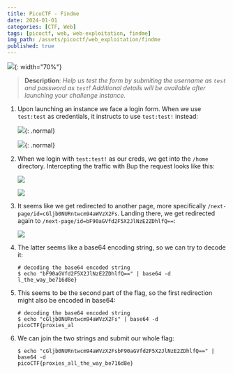 ```yaml
---
title: PicoCTF - Findme
date: 2024-01-01
categories: [CTF, Web]
tags: [picoctf, web, web-exploitation, findme]
img_path: /assets/picoctf/web_exploitation/findme
published: true
---
```


![](room_banner.png){: width="70%"}

> **Description**: _Help us test the form by submiting the username as `test` and password as `test`! Additional details will be available after launching your challenge instance._

1. Upon launching an instance we face a login form. When we use `test:test` as credentials, it instructs to use `test:test!` instead:

    ![](home.png){: .normal}

    ![](home_2.png){: .normal}

2. When we login with `test:test!` as our creds, we get into the `/home` directory. Intercepting the traffic with Bup the request looks like this:

    ![](login_with_test!.png)

    ![](login_with_test!_burp.png)

3. It seems like we get redirected to another page, more specifically `/next-page/id=cGljb0NURntwcm94aWVzX2Fs`. Landing there, we get redirected again to `/next-page/id=bF90aGVfd2F5X2JlNzE2ZDhlfQ==`:

    ![](login_with_test!_burp_2.png)

4. The latter seems like a base64 encoding string, so we can try to decode it:

    ```shell
    # decoding the base64 encoded string
    $ echo "bF90aGVfd2F5X2JlNzE2ZDhlfQ==" | base64 -d
    l_the_way_be716d8e}
    ```

5. This seems to be the second part of the flag, so the first redirection might also be encoded in base64:

    ```shell
    # decoding the base64 encoded string
    $ echo "cGljb0NURntwcm94aWVzX2Fs" | base64 -d
    picoCTF{proxies_al
    ```

6. We can join the two strings and submit our whole flag:

    ```shell
    $ echo "cGljb0NURntwcm94aWVzX2FsbF90aGVfd2F5X2JlNzE2ZDhlfQ==" | base64 -d
    picoCTF{proxies_all_the_way_be716d8e}
    ```